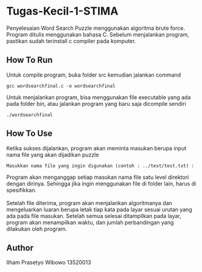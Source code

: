# Tugas-Kecil-1-STIMA
Penyelesaian Word Search Puzzle menggunakan algoritma brute force. Program ditulis menggunakan bahasa C. 
Sebelum menjalankan program, pastikan sudah terinstall c compiler pada komputer.

## How To Run
Untuk compile program, buka folder src kemudian jalankan command
```
gcc wordsearchfinal.c -o wordsearchfinal
```
Untuk menjalankan program, bisa menggunakan file executable yang ada pada folder bin, atau jalankan program yang baru saja dicompile sendiri
```
./wordsearchfinal
```

## How To Use
Ketika sukses dijalankan, program akan meminta masukan berupa input nama file yang akan dijadikan puzzle
```
Masukkan nama file yang ingin digunakan (contoh : ../test/test.txt) :
```

Program akan menganggap setiap masukan nama file satu level direktori dengan dirinya. Sehingga jika ingin menggunakan file di folder lain, harus di spesifikkan.
<br /> <br />
Setelah file diterima, program akan menjalankan algoritmanya dan mengeluarkan luaran berupa letak tiap kata pada layar sesuai urutan yang ada pada file masukan. Setelah semua selesai ditampilkan pada layar, program akan menampilkan waktu, dan jumlah perbandingan yang dilakukan oleh program.

## Author
Ilham Prasetyo Wibowo 13520013
